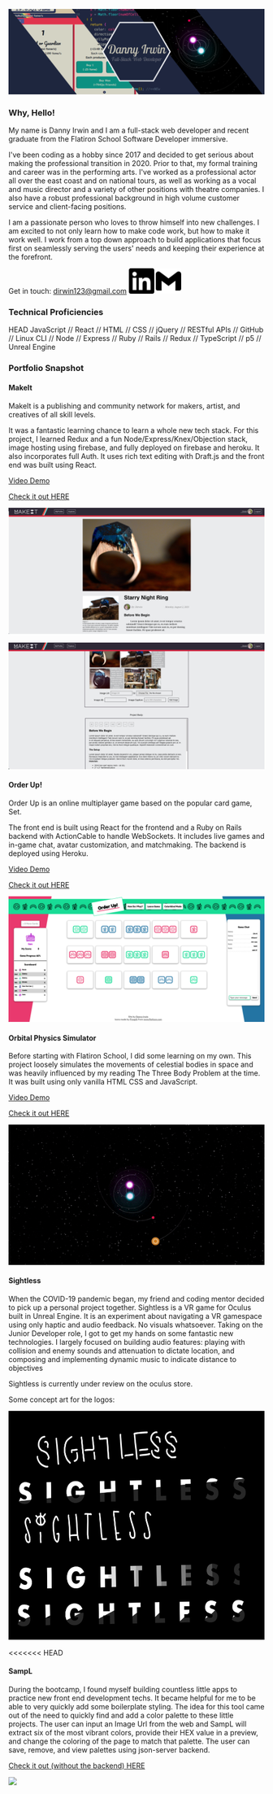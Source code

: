 <img src="./images/githubHeader.png"></img>

### Why, Hello!



My name is Danny Irwin and I am a full-stack web developer and recent graduate from
the Flatiron School Software Developer immersive.

I've been coding as a hobby since 2017 and decided to get serious about making
the professional transition in 2020. Prior to that, my formal training and
career was in the performing arts. I've worked as a professional actor all over
the east coast and on national tours, as well as working as a vocal and music
director and a variety of other positions with theatre companies. I also have a
robust professional background in high volume customer service and client-facing
positions.

<!-- <a href="https://www.youtube.com/watch?v=nCd9MCMyegY"> Want to see me perform a
little? Click here. </a>_ -->

I am a passionate person who loves to throw himself into new challenges. I am
excited to not only learn how to make code work, but how to make it work well. I
work from a top down approach to build applications that focus first on
seamlessly serving the users' needs and keeping their experience at the
forefront.

Get in touch: dirwin123@gmail.com
<a href="https://www.linkedin.com/in/itsdanielirwin/"><img src="./images/linkedin.svg" height=50px fill="#0A66C2"></img></a>
<a href="mailto:dirwin123@gmail.com"><img src="./images/gmail.svg" height=50px fill="#0A66C2"></img></a>

### Technical Proficiencies

HEAD
JavaScript // React // HTML // CSS // jQuery // RESTful APIs // GitHub // Linux CLI // Node // Express // Ruby // Rails // Redux // TypeScript // p5 // Unreal Engine

### Portfolio Snapshot

#### MakeIt


MakeIt is a publishing and community network for makers, artist, and creatives of all skill levels.

It was a fantastic learning chance to learn a whole new tech stack.  For this project, I learned Redux and a fun Node/Express/Knex/Objection stack, image hosting using firebase, and fully deployed on firebase and heroku.  It also incorporates full Auth. It uses rich text editing with Draft.js and the front end was built using React.

[Video Demo](https://www.youtube.com/watch?v=ctDpw4tNPwM&ab_channel=DanielIrwin)

[Check it out HERE](https://makeit-e985d.web.app/)

<img src="./images/makeit2.png"></img>

<img src="./images/makeit1.png"></img>

#### Order Up!

Order Up is an online multiplayer game based on the popular card game, Set.

The front end is built using React for the frontend and a Ruby on Rails backend with ActionCable to handle WebSockets.  It includes live games and in-game chat, avatar customization, and matchmaking. The backend is deployed using Heroku.

[Video Demo](https://youtu.be/wMUJNUr6iXg)

[Check it out HERE](https://dannyirwin.github.io/order-up-frontend/)

<img src="./images/OrderUp.png"></img>

#### Orbital Physics Simulator

Before starting with Flatiron School, I did some learning on my own. This
project loosely simulates the movements of celestial bodies in space and was
heavily influenced by my reading The Three Body Problem at the time. It was
built using only vanilla HTML CSS and JavaScript.

[Video Demo](https://youtu.be/iZnxW0VS7Z8)

[Check it out HERE](https://dannyirwin.github.io/Orbital-Physics/)

<img src="./images/orbitalPhysics.gif"></img>

#### Sightless

When the COVID-19 pandemic began, my friend and coding mentor decided to pick up
a personal project together. Sightless is a VR game for Oculus built in Unreal
Engine. It is an experiment about navigating a VR gamespace using only haptic
and audio feedback. No visuals whatsoever. Taking on the Junior Developer role,
I got to get my hands on some fantastic new technologies. I largely focused on
building audio features: playing with collision and enemy sounds and attenuation
to dictate location, and composing and implementing dynamic music to indicate
distance to objectives

Sightless is currently under review on the oculus store.

Some concept art for the logos:

<img src='./images/SightlessLogos_recent.jpeg' height='450'>

<<<<<<< HEAD
#### SampL

During the bootcamp, I found myself building countless little apps to practice
new front end development techs. It became helpful for me to be able to very
quickly add some boilerplate styling. The idea for this tool came out of the
need to quickly find and add a color palette to these little projects. The user
can input an Image Url from the web and SampL will extract six of the most
vibrant colors, provide their HEX value in a preview, and change the coloring of
the page to match that palette. The user can save, remove, and view palettes
using json-server backend.

[Check it out (without the backend) HERE](https://dannyirwin.github.io/phase-2-group-project/)

<img src="./images/sampLDemo.gif"></img>

